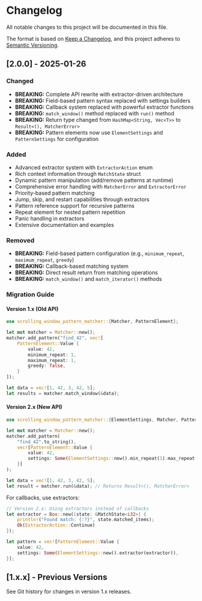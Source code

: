 # Changelog

All notable changes to this project will be documented in this file.

The format is based on [Keep a Changelog](https://keepachangelog.com/en/1.0.0/),
and this project adheres to [Semantic Versioning](https://semver.org/spec/v2.0.0.html).

## [2.0.0] - 2025-01-26

### Changed

- **BREAKING:** Complete API rewrite with extractor-driven architecture
- **BREAKING:** Field-based pattern syntax replaced with settings builders
- **BREAKING:** Callback system replaced with powerful extractor functions
- **BREAKING:** `match_window()` method replaced with `run()` method
- **BREAKING:** Return type changed from `HashMap<String, Vec<T>>` to `Result<(), MatcherError>`
- **BREAKING:** Pattern elements now use `ElementSettings` and `PatternSettings` for configuration

### Added

- Advanced extractor system with `ExtractorAction` enum
- Rich context information through `MatchState` struct
- Dynamic pattern manipulation (add/remove patterns at runtime)
- Comprehensive error handling with `MatcherError` and `ExtractorError`
- Priority-based pattern matching
- Jump, skip, and restart capabilities through extractors
- Pattern reference support for recursive patterns
- Repeat element for nested pattern repetition
- Panic handling in extractors
- Extensive documentation and examples

### Removed

- **BREAKING:** Field-based pattern configuration (e.g., `minimum_repeat`, `maximum_repeat`, `greedy`)
- **BREAKING:** Callback-based matching system
- **BREAKING:** Direct result return from matching operations
- **BREAKING:** `match_window()` and `match_iterator()` methods

### Migration Guide

#### Version 1.x (Old API)

```rust
use scrolling_window_pattern_matcher::{Matcher, PatternElement};

let mut matcher = Matcher::new();
matcher.add_pattern("find_42", vec![
    PatternElement::Value {
        value: 42,
        minimum_repeat: 1,
        maximum_repeat: 1,
        greedy: false,
    }
]);

let data = vec![1, 42, 3, 42, 5];
let results = matcher.match_window(&data);
```

#### Version 2.x (New API)

```rust
use scrolling_window_pattern_matcher::{ElementSettings, Matcher, PatternElement};

let mut matcher = Matcher::new();
matcher.add_pattern(
    "find_42".to_string(),
    vec![PatternElement::Value {
        value: 42,
        settings: Some(ElementSettings::new().min_repeat(1).max_repeat(1)),
    }]
);

let data = vec![1, 42, 3, 42, 5];
let result = matcher.run(&data); // Returns Result<(), MatcherError>
```

For callbacks, use extractors:

```rust
// Version 2.x: Using extractors instead of callbacks
let extractor = Box::new(|state: &MatchState<i32>| {
    println!("Found match: {:?}", state.matched_items);
    Ok(ExtractorAction::Continue)
});

let pattern = vec![PatternElement::Value {
    value: 42,
    settings: Some(ElementSettings::new().extractor(extractor)),
}];
```

## [1.x.x] - Previous Versions

See Git history for changes in version 1.x releases.
